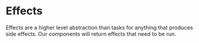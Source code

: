 # Effects

Effects are a higher level abstraction than tasks for anything that produces side effects. Our components will return effects that need to be run.
